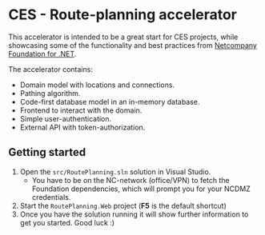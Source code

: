 # CES - Route-planning accelerator

This accelerator is intended to be a great start for CES projects, while showcasing some of the functionality and best practices from [Netcompany Foundation for .NET](https://goto.netcompany.com/cases/GTE1579/NCDOTNET).

The accelerator contains:
- Domain model with locations and connections.
- Pathing algorithm.
- Code-first database model in an in-memory database.
- Frontend to interact with the domain.
- Simple user-authentication.
- External API with token-authorization.

## Getting started

1. Open the `src/RoutePlanning.sln` solution in Visual Studio.
   - You have to be on the NC-network (office/VPN) to fetch the Foundation dependencies, which will prompt you for your NCDMZ credentials.
2. Start the `RoutePlanning.Web` project (**F5** is the default shortcut)
3. Once you have the solution running it will show further information to get you started. Good luck :)
